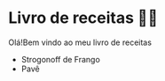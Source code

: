 # Livro de receitas :man_cook:	

Olá!Bem vindo ao meu livro de receitas

- Strogonoff de Frango
- Pavê
